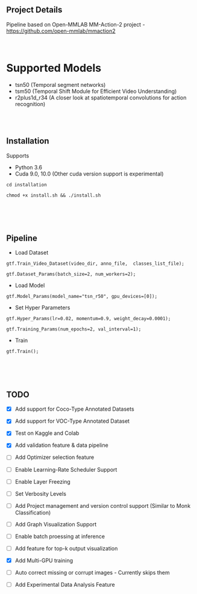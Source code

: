 ## Project Details
Pipeline based on Open-MMLAB MM-Action-2 project - https://github.com/open-mmlab/mmaction2
<br />
<br />
<br />

# Supported Models
  - tsn50 (Temporal segment networks)
  - tsm50 (Temporal Shift Module for Efficient Video Understanding)
  - r2plus1d_r34 (A closer look at spatiotemporal convolutions for action recognition)
  
   

<br />
<br />


## Installation

Supports 
- Python 3.6
- Cuda 9.0, 10.0 (Other cuda version support is experimental)
    
`cd installation`

`chmod +x install.sh && ./install.sh`

<br />
<br />
<br />


## Pipeline

- Load Dataset

`gtf.Train_Video_Dataset(video_dir, anno_file,  classes_list_file);`

`gtf.Dataset_Params(batch_size=2, num_workers=2);`

- Load Model

`gtf.Model_Params(model_name="tsn_r50", gpu_devices=[0]);`

- Set Hyper Parameters

`gtf.Hyper_Params(lr=0.02, momentum=0.9, weight_decay=0.0001);`

`gtf.Training_Params(num_epochs=2, val_interval=1);`

- Train

`gtf.Train();`



<br />
<br />
<br />

## TODO

- [x] Add support for Coco-Type Annotated Datasets
- [x] Add support for VOC-Type Annotated Dataset
- [x] Test on Kaggle and Colab 
- [x] Add validation feature & data pipeline
- [ ] Add Optimizer selection feature
- [ ] Enable Learning-Rate Scheduler Support
- [ ] Enable Layer Freezing
- [ ] Set Verbosity Levels
- [ ] Add Project management and version control support (Similar to Monk Classification)
- [ ] Add Graph Visualization Support
- [ ] Enable batch proessing at inference
- [ ] Add feature for top-k output visualization
- [x] Add Multi-GPU training
- [ ] Auto correct missing or corrupt images - Currently skips them
- [ ] Add Experimental Data Analysis Feature


<br />
<br />
<br />
